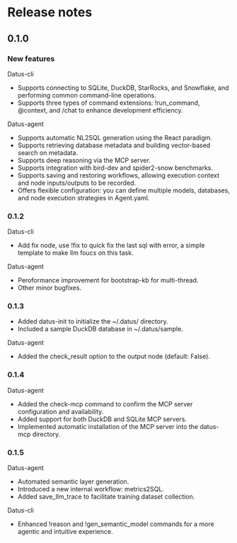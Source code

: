 # Release notes

## 0.1.0 

### New features

Datus-cli

* Supports connecting to SQLite, DuckDB, StarRocks, and Snowflake, and performing common command-line operations.
* Supports three types of command extensions: !run_command, @context, and /chat to enhance development efficiency.

Datus-agent

* Supports automatic NL2SQL generation using the React paradigm.
* Supports retrieving database metadata and building vector-based search on metadata.
* Supports deep reasoning via the MCP server.
* Supports integration with bird-dev and spider2-snow benchmarks.
* Supports saving and restoring workflows, allowing execution context and node inputs/outputs to be recorded.
* Offers flexible configuration: you can define multiple models, databases, and node execution strategies in Agent.yaml.


### 0.1.2

Datus-cli

* Add fix node, use !fix to quick fix the last sql with error, a simple template to make llm foucs on this task.

Datus-agent

* Peroformance improvement for bootstrap-kb for multi-thread.
* Other minor bugfixes.

### 0.1.3

* Added datus-init to initialize the ~/.datus/ directory.
* Included a sample DuckDB database in ~/.datus/sample.

Datus-agent

* Added the check_result option to the output node (default: False).

### 0.1.4
Datus-agent

* Added the check-mcp command to confirm the MCP server configuration and availability.
* Added support for both DuckDB and SQLite MCP servers.
* Implemented automatic installation of the MCP server into the datus-mcp directory.


### 0.1.5

Datus-agent
* Automated semantic layer generation.
* Introduced a new internal workflow: metrics2SQL.
* Added save_llm_trace to facilitate training dataset collection.

Datus-cli
* Enhanced !reason and !gen_semantic_model commands for a more agentic and intuitive experience.